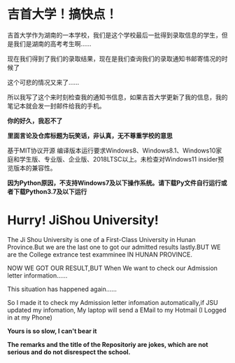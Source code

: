 # 吉首大学！搞快点！
吉首大学作为湖南的一本学校，我们是这个学校最后一批得到录取信息的学生，但是我们是湖南的高考考生啊……

现在我们得到了我们的录取结果，现在是我们查询我们的录取通知书邮寄情况的时候了

这个可悲的情况又来了……

所以我写了这个来时刻检查我的通知书信息，如果吉首大学更新了我的信息，我的笔记本就会发一封邮件给我的手机。

**你的好久，我忍不了**

**里面言论及仓库标题为玩笑话，非认真，无不尊重学校的意思**

基于MIT协议开源 编译版本运行要求Windows8、Windows8.1、Windows10家庭和学生版、专业版、企业版、2018LTSC以上。未检查对Windows11 insider预览版本的兼容性。

**因为Python原因，不支持Windows7及以下操作系统。请下载Py文件自行运行或者下载Python3.7及以下运行**

# Hurry! JiShou University!

The Ji Shou University is one of a First-Class University in Hunan Province.But we are the last one to got our admitted results lastly.BUT WE are the College extrance test examminee IN HUNAN PROVINCE. 

NOW WE GOT OUR RESULT,BUT When We want to check our Admission letter information……

This situation has happened again……

So I made it to check my Admission letter infomation automatically,if JSU updated my infomation, My laptop will send a EMail to my Hotmail (I Logged in at my Phone)

**Yours is so slow, I can't bear it**

**The remarks and the title of the Repositoriy are jokes, which are not serious and do not disrespect the school.**


